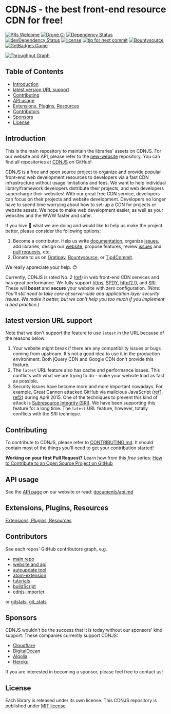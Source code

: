 # CDNJS - the best front-end resource CDN for free!

[![PRs Welcome](https://img.shields.io/badge/PRs-welcome-brightgreen.svg)](https://github.com/cdnjs/cdnjs/issues?utf8=%E2%9C%93&q=is%3Aopen%20is%3Aissue%20label%3AHacktoberfest%20-label%3A%22in%20progress%22%20)
[![Drone CI](https://ci.cdnjs.com/api/badges/cdnjs/cdnjs/status.svg?branch=master)](https://ci.cdnjs.com/cdnjs/cdnjs)
[![Dependency Status](https://david-dm.org/cdnjs/cdnjs.svg?theme=shields.io)](https://david-dm.org/cdnjs/cdnjs) [![devDependency Status](https://david-dm.org/cdnjs/cdnjs/dev-status.svg?theme=shields.io)](https://david-dm.org/cdnjs/cdnjs#info=devDependencies)
[![license](https://img.shields.io/badge/license-MIT-brightgreen.svg?style=flat)](https://github.com/cdnjs/cdnjs/blob/master/MIT-LICENSE)
[![tip for next commit](https://tip4commit.com/projects/919.svg)](https://tip4commit.com/github/cdnjs/cdnjs) [![Bountysource](https://www.bountysource.com/badge/team?team_id=11914&style=bounties_posted)](https://www.bountysource.com/teams/cdnjs/bounties?utm_source=cdnjs&utm_medium=shield&utm_campaign=bounties_posted)
[![GetBadges Game](https://cdnjs-cdnjs.getbadges.io/shield/company/cdnjs-cdnjs)](https://cdnjs-cdnjs.getbadges.io/?ref=shield-game)

[![Throughput Graph](https://graphs.waffle.io/cdnjs/cdnjs/throughput.svg)](https://waffle.io/cdnjs/cdnjs/metrics/throughput)

<!-- START doctoc generated TOC please keep comment here to allow auto update -->
<!-- DON'T EDIT THIS SECTION, INSTEAD RE-RUN doctoc TO UPDATE -->
## Table of Contents

* [Introduction](#introduction)
* [latest version URL support](#latest-version-url-support)
* [Contributing](#contributing)
* [API usage](#api-usage)
* [Extensions, Plugins, Resources](#extensions-plugins-resources)
* [Contributors](#contributors)
* [Sponsors](#sponsors)
* [License](#license)

<!-- END doctoc generated TOC please keep comment here to allow auto update -->

## Introduction

This is the main repository to maintain the libraries' assets on CDNJS. For our website and API, please refer to the [new-website](https://github.com/cdnjs/new-website) repository. You can find all repositories at [CDNJS](https://github.com/cdnjs/) on GitHub!

CDNJS is a free and open source project to organize and provide popular front-end web development resources to developers via a fast CDN infrastructure without usage limitations and fees. We want to help individual library/framework developers distribute their projects, and web developers supercharge their websites! With our great free CDN service, developers can focus on their projects and website development. Developers no longer have to spend time worrying about how to set-up a CDN for projects or website assets. We hope to make web development easier, as well as your websites and the WWW faster and safer.

If you love 💖 what we are doing and would like to help us make the project better, please consider the following options:

1. Become a contributor. Help us write [documentation](https://github.com/cdnjs/cdnjs/tree/master/documents), organize [issues](https://github.com/cdnjs/cdnjs/issues), add libraries, design our [website](https://github.com/cdnjs/new-website), propose features, review [issues](https://github.com/cdnjs/cdnjs/issues) and [pull requests](https://github.com/cdnjs/cdnjs/pulls), etc.
2. Donate to us on [Gratipay](https://gratipay.com/cdnjs/), [Bountysource](https://www.bountysource.com/teams/cdnjs), or [Tip4Commit](https://tip4commit.com/github/cdnjs/cdnjs).

We really appreciate your help. 😊

Currently, CDNJS is rated No. 2 ([ref](https://w3techs.com/technologies/overview/content_delivery/all)) in web front-end CDN services and has great performance. We fully support [https](https://en.wikipedia.org/wiki/HTTPS), [SPDY](https://en.wikipedia.org/wiki/SPDY), [http/2.0](https://http2.github.io/), and [SRI](https://www.w3.org/TR/SRI/). These will **boost** and **secure** your website with zero configuration. *(Note: You'll still need to take care of server-side and application layer security issues. We make it better, but we can't help you too much if you implement a bad practice.)*

## latest version URL support

Note that we don't support the feature to use `latest` in the URL because of the reasons below:

1. Your website might break if there are any compatibility issues or bugs coming from upstream. It's not a good idea to use it in the production environment. Both jQuery CDN and Google CDN don't provide this feature.
2. The `latest` URL feature also has cache and performance issues. This conflicts with what we are trying to do - make your website load as fast as possible.
3. Security issues have become more and more important nowadays. For example, Great Cannon attacked GitHub via malicious JavaScript ([ref1](https://citizenlab.org/2015/04/chinas-great-cannon/), [ref2](https://arstechnica.com/security/2015/04/meet-great-cannon-the-man-in-the-middle-weapon-china-used-on-github/)) during April 2015. One of the techniques to prevent this kind of attack is [Subresource Integrity (SRI)](https://developer.mozilla.org/en-US/docs/Web/Security/Subresource_Integrity). We have been supporting this feature for a long time. The `latest` URL feature, however, totally conflicts with the SRI technique.

## Contributing

To contribute to CDNJS, please refer to [CONTRIBUTING.md](https://github.com/cdnjs/cdnjs/blob/master/CONTRIBUTING.md). It should contain most of the things you'll need to get your contribution started!

**Working on your first Pull Request?** Learn how from this *free* series: [How to Contribute to an Open Source Project on GitHub](https://egghead.io/series/how-to-contribute-to-an-open-source-project-on-github)

## API usage

See the [API page](https://cdnjs.com/api) on our website or read: [documents/api.md](https://github.com/cdnjs/cdnjs/blob/master/documents/api.md)

## Extensions, Plugins, Resources

[Extensions, Plugins, Resources](https://github.com/cdnjs/cdnjs/wiki/Extensions%2C-Plugins%2C-Resources)

## Contributors

See each repos' GitHub contributors graph, e.g.

* [main repo](https://github.com/cdnjs/cdnjs/graphs/contributors)
* [website and api](https://github.com/cdnjs/new-website/graphs/contributors)
* [autoupdate tool](https://github.com/cdnjs/autoupdate/graphs/contributors)
* [atom-extension](https://github.com/cdnjs/atom-extension/graphs/contributors)
* [tutorials](https://github.com/cdnjs/tutorials/graphs/contributors)
* [buildScript](https://github.com/cdnjs/buildScript/graphs/contributors)
* [cdnjs-importer](https://github.com/cdnjs/cdnjs-importer/graphs/contributors)

or [gitstats](https://github.com/cdnjs?utf8=✓&q=gitstats), [git_stats](https://github.com/cdnjs?utf8=✓&q=git_stats)

## Sponsors

CDNJS wouldn't be the success that it is today without our sponsors' kind support. These companies currently support CDNJS:

* [Cloudflare](https://www.cloudflare.com/?utm_source=cdnjs&utm_medium=link&utm_campaign=cdnjs)
* [DigitalOcean](https://www.digitalocean.com/?utm_source=cdnjs&utm_medium=link&utm_campaign=cdnjs)
* [Algolia](https://www.algolia.com/?utm_source=cdnjs&utm_medium=link&utm_campaign=cdnjs)
* [Heroku](https://www.heroku.com/?utm_source=cdnjs&utm_medium=link&utm_campaign=cdnjs)

If you are interested in becoming a sponsor, please feel free to contact us!

## License

Each library is released under its own license. This CDNJS repository is published under [MIT license](LICENSE).
